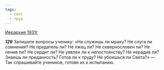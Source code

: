 ```yaml
---
tags:
  - свет
  - труд
---
```


[Иерархия 1931г](https://127.0.0.1:4002/agni/1931)

___129___
Запишите вопросы ученику: «Не служишь ли мраку? Не слуга ли сомнения? Не предатель ли? Не лжец ли? Не сквернословен ли? Не ленив ли? Не сердит ли? Не уявлен ли к непостоянству? Не нерадив ли? Знаешь ли преданность? Готов ли к труду? Не убоишься ли Света?» — Так спрашивайте учеников, готовя их к испытанию.   

